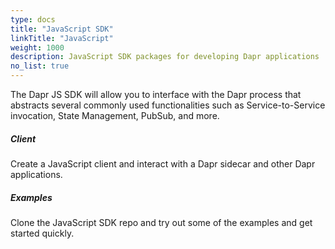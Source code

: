 ```yaml
---
type: docs
title: "JavaScript SDK"
linkTitle: "JavaScript"
weight: 1000
description: JavaScript SDK packages for developing Dapr applications
no_list: true
---
```

The Dapr JS SDK will allow you to interface with the Dapr process that abstracts several commonly used functionalities such as Service-to-Service invocation, State Management, PubSub, and more.

<div class="card-deck">
  <div class="card">
    <div class="card-body">
      <h5 class="card-title"><b>Client</b></h5>
      <p class="card-text">Create a JavaScript client and interact with a Dapr sidecar and other Dapr applications.</p>
      <a href="{{< ref js-client >}}" class="stretched-link"></a>
    </div>
  </div>
  <!-- <div class="card">
    <div class="card-body">
      <h5 class="card-title"><b>Actors</b></h5>
      <p class="card-text">Create virtual actors with state, reminders/timers, and methods in JavaScript.</p>
      <a href="{{< ref js-actors >}}" class="stretched-link"></a>
    </div>
  </div> -->
  <div class="card">
    <div class="card-body">
      <h5 class="card-title"><b>Examples</b></h5>
      <p class="card-text">Clone the JavaScript SDK repo and try out some of the examples and get started quickly.</p>
      <a href="https://github.com/dapr/js-sdk/blob/master/documentation/examples.md" class="stretched-link"></a>
    </div>
  </div>
<!-- </div> -->